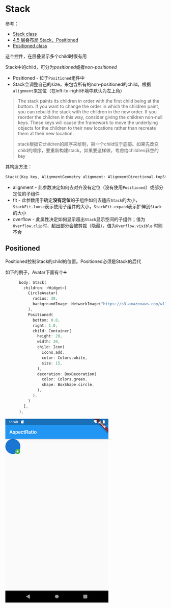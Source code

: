 # Stack

参考：

+ [Stack class](https://api.flutter.dev/flutter/widgets/Stack-class.html)
+ [4.5 层叠布局 Stack、Positioned](https://book.flutterchina.club/chapter4/stack.html)
+ [Positioned class](https://api.flutter.dev/flutter/widgets/Positioned-class.html)

这个控件，在层叠显示多个child时很有用

Stack中的child，可分为*positioned*或者*non-positioned*

+ Positioned - 位于`Positioned`组件中
+ Stack会调整自己的size，来包含所有的non-positioned的child。根据`alignment`来定位（在left-to-right环境中默认为左上角）

> The stack paints its children in order with the first child being at the bottom. If you want to change the order in which the children paint, you can rebuild the stack with the children in the new order. If you reorder the children in this way, consider giving the children non-null keys. These keys will cause the framework to move the underlying objects for the children to their new locations rather than recreate them at their new location.
>
> stack根据它children的顺序来绘制，第一个child位于底部。如果先改变child的顺序，要重新构建stack。如果要这样做，考虑给children非空的key

其构造方法：

```dart
Stack({Key key, AlignmentGeometry alignment: AlignmentDirectional.topStart, TextDirection textDirection, StackFit fit: StackFit.loose, Overflow overflow: Overflow.clip, List<Widget> children: const [] })
```

+ alignment - 此参数决定如何去对齐没有定位（没有使用`Positioned`）或部分定位的子组件
+ fit - 此参数用于确定**没有定位**的子组件如何去适应`Stack`的大小，`StackFit.loose`表示使用子组件的大小，`StackFit.expand`表示扩伸到`Stack`的大小
+ overflow - 此属性决定如何显示超出`Stack`显示空间的子组件；值为`Overflow.clip`时，超出部分会被剪裁（隐藏），值为`Overflow.visible` 时则不会



## Positioned

Positioned控制Stack的child的位置。Positioned必须是Stack的后代

如下的例子，Avatar下面有个➕

```dart
      body: Stack(
        children: <Widget>[
          CircleAvatar(
            radius: 30,
            backgroundImage: NetworkImage("https://s3.amazonaws.com/wll-community-production/images/no-avatar.png"),
          ),
          Positioned(
            bottom: 0.0,
            right: 1.0,
            child: Container(
              height: 20,
              width: 20,
              child: Icon(
                Icons.add,
                color: Colors.white,
                size: 15,
              ),
              decoration: BoxDecoration(
                color: Colors.green,
                shape: BoxShape.circle,
              ),
            ),
          )
        ],
      ),
```

![006](https://github.com/winfredzen/Android-Basic/blob/master/Flutter/images/006.png)

























